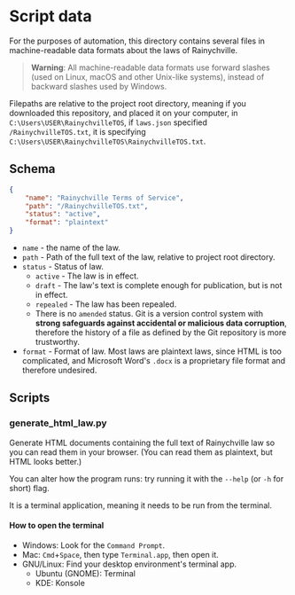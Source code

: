 # Script data

For the purposes of automation, this directory contains several
files in machine-readable data formats about the laws of
Rainychville.

> **Warning**: All machine-readable data formats use
> forward slashes (used on Linux, macOS and other
> Unix-like systems), instead of backward slashes used
> by Windows.

Filepaths are relative to the project root directory, meaning 
if you downloaded this repository, and placed it on your
computer, in `C:\Users\USER\RainychvilleTOS`, if `laws.json`
specified `/RainychvilleTOS.txt`, it is specifying
`C:\Users\USER\RainychvilleTOS\RainychvilleTOS.txt`.

## Schema
```json
{
    "name": "Rainychville Terms of Service",
    "path": "/RainychvilleTOS.txt",
    "status": "active",
    "format": "plaintext"
}
```
- `name` - the name of the law.
- `path` - Path of the full text of the law, relative to project root
  directory.
- `status` - Status of law.
    - `active` - The law is in effect.
    - `draft` - The law's text is complete enough for publication, but is not
      in effect.
    - `repealed` - The law has been repealed.
    - There is no `amended` status. Git is a version control system with
      **strong safeguards against accidental or malicious data corruption**,
      therefore the history of a file as defined by the Git repository is
      more trustworthy.
- `format` - Format of law. Most laws are plaintext laws, since HTML is too
  complicated, and Microsoft Word's `.docx` is a proprietary file format and
  therefore undesired.


## Scripts

### generate_html_law.py

Generate HTML documents containing the full text of Rainychville law so you
can read them in your browser. (You can read them as plaintext, but HTML looks
better.)

You can alter how the program runs: try running it with the `--help` (or `-h`
for short) flag.

It is a terminal application, meaning it needs to be run from the terminal.

#### How to open the terminal
- Windows: Look for the `Command Prompt`.
- Mac: `Cmd`+`Space`, then type `Terminal.app`, then open it.
- GNU/Linux: Find your desktop environment's terminal app.
  - Ubuntu (GNOME): Terminal
  - KDE: Konsole